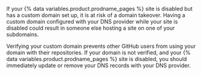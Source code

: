 If your {% data variables.product.prodname_pages %} site is disabled but has a custom domain set up, it is at risk of a domain takeover. Having a custom domain configured with your DNS provider while your site is disabled could result in someone else hosting a site on one of your subdomains.

Verifying your custom domain prevents other GitHub users from using your domain with their repositories. If your domain is not verified, and your {% data variables.product.prodname_pages %} site is disabled, you should immediately update or remove your DNS records with your DNS provider.